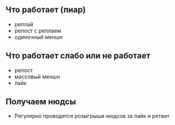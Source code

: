 ## Что работает (пиар)

- реплай
- репост с реплаем
- одиночный меншн

## Что работает слабо  или не работает

- репост
- массовый меншн
- лайк 

## Получаем нюдсы  

- Регулярно проводятся розыгрыши нюдсов за лайк и ретвит
